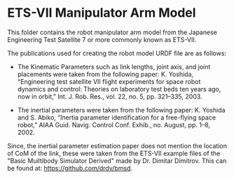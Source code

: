 # ETS-VII Manipulator Arm Model

This folder contains the robot manipulator arm model from the Japanese Engineering Test Satellite 7 or more commonly known as ETS-VII.

The publications used for creating the robot model URDF file are as follows:

- The Kinematic Parameters such as link lengths, joint axis, and joint placements were taken from the following paper: K. Yoshida, “Engineering test satellite VII flight experiments for space robot dynamics and control: Theories on laboratory test beds ten years ago, now in orbit,” Int. J. Rob. Res., vol. 22, no. 5, pp. 321–335, 2003.


- The inertial parameters were taken from the following paper: K. Yoshida and S. Abiko, “Inertia parameter identification for a free-flying space robot,” AIAA Guid. Navig. Control Conf. Exhib., no. August, pp. 1–8, 2002.


Since, the inertial parameter estimation paper does not mention the location of CoM of the link, these were taken from the ETS-VII example files of the "Basic Muiltibody Simulator Derived" made by Dr. Dimitar Dimitrov. This can be found at: https://github.com/drdv/bmsd.